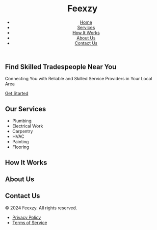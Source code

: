 <!DOCTYPE html>
<html lang="en">
<head>
  <meta charset="UTF-8">
  <meta name="viewport" content="width=device-width, initial-scale=1.0">
  <title>Feexzy</title>
  <link rel="stylesheet" href="styles.css">
</head>
<body>
  <!-- Header -->
  <header>
    <div class="container">
      <h1>Feexzy</h1>
      <nav>
        <ul>
          <li><a href="#home">Home</a></li>
          <li><a href="#services">Services</a></li>
          <li><a href="#how-it-works">How It Works</a></li>
          <li><a href="#about-us">About Us</a></li>
          <li><a href="#contact-us">Contact Us</a></li>
        </ul>
      </nav>
    </div>
  </header>

  <!-- Banner -->
  <section id="home" class="banner">
    <div class="container">
      <h2>Find Skilled Tradespeople Near You</h2>
      <p>Connecting You with Reliable and Skilled Service Providers in Your Local Area</p>
      <a href="#services" class="btn">Get Started</a>
    </div>
  </section>

  <!-- Services -->
  <section id="services" class="services">
    <div class="container">
      <h2>Our Services</h2>
      <ul>
        <li>Plumbing</li>
        <li>Electrical Work</li>
        <li>Carpentry</li>
        <li>HVAC</li>
        <li>Painting</li>
        <li>Flooring</li>
        <!-- Add more services as needed -->
      </ul>
    </div>
  </section>

  <!-- How It Works -->
  <section id="how-it-works" class="how-it-works">
    <div class="container">
      <h2>How It Works</h2>
      <!-- Add step-by-step guide here -->
    </div>
  </section>

  <!-- About Us -->
  <section id="about-us" class="about-us">
    <div class="container">
      <h2>About Us</h2>
      <!-- Add information about the company and its mission -->
    </div>
  </section>

  <!-- Contact Us -->
  <section id="contact-us" class="contact-us">
    <div class="container">
      <h2>Contact Us</h2>
      <!-- Add contact form and information here -->
    </div>
  </section>

  <!-- Footer -->
  <footer>
    <div class="container">
      <p>&copy; 2024 Feexzy. All rights reserved.</p>
      <nav>
        <ul>
          <li><a href="#">Privacy Policy</a></li>
          <li><a href="#">Terms of Service</a></li>
        </ul>
      </nav>
    </div>
  </footer>
</body>
</html>
